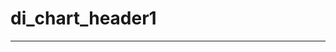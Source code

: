 # di_chart_header1

------------------------------------------------------------------------------

